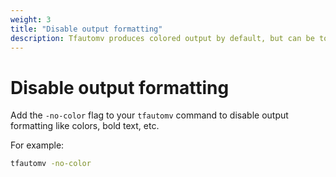 ```yaml
---
weight: 3
title: "Disable output formatting"
description: Tfautomv produces colored output by default, but can be told to print plain text for compatibility with all systems.
---
```


# Disable output formatting

Add the `-no-color` flag to your `tfautomv` command to disable output
formatting like colors, bold text, etc.

For example:

```bash
tfautomv -no-color
```

